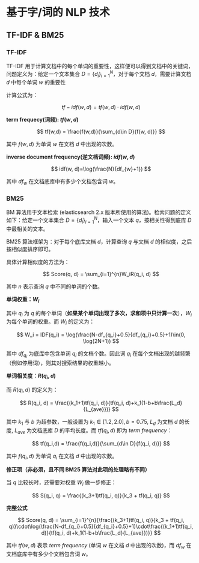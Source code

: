 # 基于字/词的 NLP 技术

## TF-IDF & BM25

### TF-IDF

TF-IDF 用于计算文档中的每个单词的重要性，这样便可以得到文档中的关键词，问题定义为：给定一个文本集合 $D=\{d_i\}_{i=1}^{N}$，对于每个文档 $d$，需要计算文档 $d$ 中每个单词 $w$ 的重要性

计算公式为：

$$
tf-idf(w, d) = tf(w, d)\cdot idf(w, d)
$$

**term frequecy(词频): $tf(w, d)$**

$$
tf(w,d) = \frac{f(w,d)}{\sum_{d\in D}{f(w, d)}}
$$

其中 $f(w,d)$ 为单词 $w$ 在文档 $d$ 中出现的次数。

**inverse document frequency(逆文档词频): $idf(w, d)$**

$$
idf(w, d)=\log(\frac{N}{df_{w}+1})
$$

其中 $df_{w}$ 在文档底库中有多少个文档包含词 $w$。


### BM25

BM 算法用于文本检索 (elasticsearch 2.x 版本所使用的算法)。检索问题的定义如下：给定一个文本集合 $D=\{d_i\}_{i=1}^{N}$，输入一个文本 $q$，按相关性得到底库 $D$ 中最相关的文本。

BM25 算法框架为：对于每个底库文档 $d$，计算查询 $q$ 与文档 $d$ 的相似度，之后按相似度排序即可。

具体计算相似度的方法为：

$$
Score(q, d) = \sum_{i=1}^{n}W_iR(q_i, d)
$$

其中 $n$ 表示查询 $q$ 中不同的单词的个数。

**单词权重：$W_i$**

其中 $q_i$ 为 $q$ 的每个单词（**如果某个单词出现了多次，求和项中只计算一次**），$W_i$ 为每个单词的权重。而 $W_i$ 的定义为：

$$
W_i = IDF(q_i) = \log(\frac{N-df_{q_i}+0.5}{df_{q_i}+0.5}+1)\in(0, \log(2N+1))
$$

其中 $df_{q_i}$ 为底库中包含单词 $q_i$ 的文档个数。因此词 $q_i$ 在每个文档出现的越频繁（例如停用词），则其对搜索结果的权重越小。


**单词相关度：$R(q_i, d)$**

而 $R(q_i, d)$ 的定义为：

$$
R(q_i, d) = \frac{(k_1+1)tf(q_i, d)}{tf(q_i, d)+k_1(1-b+b\frac{L_d}{L_{ave}})}
$$

其中 $k_1$ 与 $b$ 为超参数，一般设置为 $k_1\in[1.2, 2.0], b=0.75$, $L_d$ 为文档 $d$ 的长度, $L_{ave}$ 为文档底库 $D$ 的平均长度。而 $tf(q_i,d)$ 即为 *term frequency*：

$$
tf(q_i,d) = \frac{f(q_i,d)}{\sum_{d\in D}{f(q_i, d)}}
$$

其中 $f(q_i,d)$ 为单词 $q_i$ 在文档 $d$ 中出现的次数。

**修正项（非必须，且不同 BM25 算法对此项的处理略有不同）**

当 $q$ 比较长时，还需要对权重 $W_i$ 做一步修正：

$$
S(q_i, q) = \frac{(k_3+1)tf(q_i, q)}{k_3 + tf(q_i, q)}
$$

**完整公式**

$$
Score(q, d) = \sum_{i=1}^{n}{\frac{(k_3+1)tf(q_i, q)}{k_3 + tf(q_i, q)}\cdot\log(\frac{N-df_{q_i}+0.5}{df_{q_i}+0.5}+1)\cdot\frac{(k_1+1)tf(q_i, d)}{tf(q_i, d)+k_1(1-b+b\frac{L_d}{L_{ave}})}}
$$

其中 $tf(w, d)$ 表示 *term frequency* (单词 $w$ 在文档 $d$ 中出现的次数)，而 $df_{w}$ 在文档底库中有多少个文档包含词 $w$。